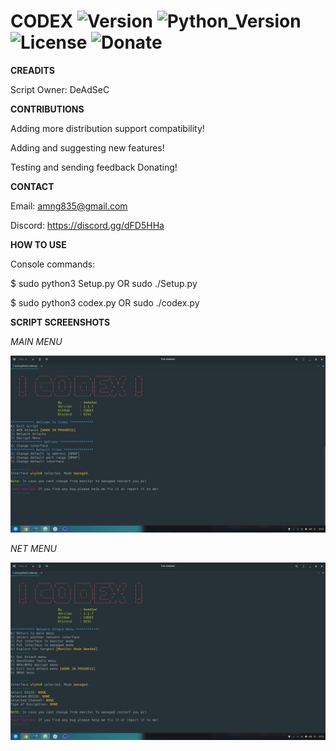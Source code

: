 # CODEX ![Version](https://img.shields.io/badge/Version-v2.2.5-orange) ![Python_Version](https://img.shields.io/badge/Python-3.7%2B-blue) ![License](https://img.shields.io/badge/License-MIT-red) ![Donate](https://img.shields.io/badge/Donate-Crypto-yellow)

**CREADITS**

Script Owner: DeAdSeC

**CONTRIBUTIONS**

Adding more distribution support compatibility!

Adding and suggesting new features!

Testing and sending feedback Donating!

**CONTACT**

Email: amng835@gmail.com

Discord: https://discord.gg/dFD5HHa

**HOW TO USE**

Console commands:

$ sudo python3 Setup.py OR sudo ./Setup.py

$ sudo python3 codex.py OR sudo ./codex.py

**SCRIPT SCREENSHOTS**

  *MAIN MENU*

  ![alt text](https://github.com/DEADSEC-SECURITY/CODEX/blob/master/utils/IMG/main1.png)

  *NET MENU*

  ![alt text](https://github.com/DEADSEC-SECURITY/CODEX/blob/master/utils/IMG/net1.png)
